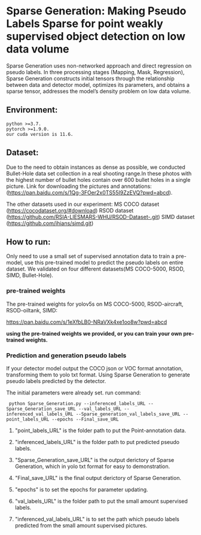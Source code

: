 # Sparse Generation: Making Pseudo Labels Sparse for point weakly supervised object detection on low data volume


Sparse Generation uses non-networked approach and direct regression on pseudo labels. In three processing stages (Mapping, Mask, Regression), Sparse Generation constructs initial tensors through the relationship between data and detector model, optimizes its parameters, and obtains a sparse tensor, addresses the model’s density problem on low data volume. 


## Environment: 
    python >=3.7.
    pytorch >=1.9.0.
    our cuda version is 11.6.
    
## Dataset:
Due to the need to obtain instances as dense as possible, we conducted Bullet-Hole data set collection in a real shooting range.In these photos with the highest number of bullet holes contain over 600 bullet holes in a single picture. Link for downloading the pictures and annotations: (https://pan.baidu.com/s/1Qg-3FOer2x0TS55I9ZzEVQ?pwd=abcd).

The other datasets used in our experiment:
MS COCO dataset (https://cocodataset.org/#download)
RSOD dataset (https://github.com/RSIA-LIESMARS-WHU/RSOD-Dataset-.git)
SIMD dataset (https://github.com/ihians/simd.git)


## How to run:
Only need to use a small set of supervised annotation data to train a pre-model, use this pre-trained model to predict the pseudo labels on entire dataset.
We validated on four different datasets(MS COCO-5000, RSOD, SIMD, Bullet-Hole).

### pre-trained weights
The pre-trained weights for yolov5s on MS COCO-5000, RSOD-aircraft, RSOD-oiltank, SIMD:

https://pan.baidu.com/s/1eXfbLB0-NRaVXk4xe1oo8w?pwd=abcd


**using the pre-trained weights we provided, or you can train your own pre-trained weights.**

### Prediction and generation pseudo labels
If your detector model output the COCO json or VOC format annotation, transforming them to yolo txt format. Using Sparse Generation to generate pseudo labels predicted by the detector.

   The initial parameters were already set. run command:
    
     python Sparse_Generation.py --inferenced_labels_URL --Sparse_Generation_save_URL --val_labels_URL --inferenced_val_labels_URL --Sparse_generation_val_labels_save_URL --point_labels_URL --epochs --Final_save_URL  
 

1. "point_labels_URL" is the folder path to put the Point-annotation data.

2. "inferenced_labels_URL" is the folder path to put predicted pseudo labels.

3. "Sparse_Generation_save_URL" is the output derictory of Sparse Generation, which in yolo txt format for easy to demonstration.

4. "Final_save_URL" is the final output derictory of Sparse Generation.

5. "epochs" is to set the epochs for parameter updating.

6. "val_labels_URL" is the folder path to put the small amount supervised labels.

7. "inferenced_val_labels_URL" is to set the path which pseudo labels predicted from the small amount supervised pictures.
